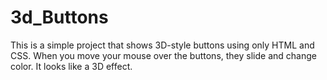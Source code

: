 # 3d_Buttons
This is a simple project that shows 3D-style buttons using only HTML and CSS. When you move your mouse over the buttons, they slide and change color. It looks like a 3D effect.
